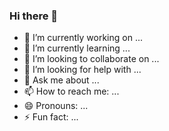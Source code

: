 ### Hi there 👋

- 🔭 I’m currently working on ...
- 🌱 I’m currently learning ...
- 👯 I’m looking to collaborate on ...
- 🤔 I’m looking for help with ...
- 💬 Ask me about ...
- 📫 How to reach me: ...
- 😄 Pronouns: ...
- ⚡ Fun fact: ...


<!--
[![Solved.ac Profile](http://mazassumnida.wtf/api/v2/generate_badge?boj=kkwon920)](https://solved.ac/kkwon920/)  
**KyuwonKwon/KyuwonKwon** is a ✨ _special_ ✨ repository because its `README.md` (this file) appears on your GitHub profile.

Here are some ideas to get you started:
-->
